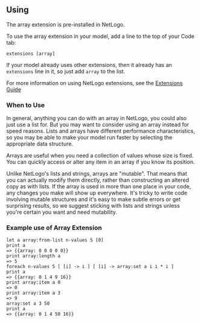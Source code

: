 ## Using

The array extension is pre-installed in NetLogo.

To use the array extension in your model, add a line to the top of your Code tab:

```
extensions [array]
```

If your model already uses other extensions, then it already has an
`extensions` line in it, so just add `array` to the list.

For more information on using NetLogo extensions,
see the [Extensions Guide](http://ccl.northwestern.edu/netlogo/docs/extensions.html)

### When to Use

In general, anything you can do with an array in NetLogo, you could
also just use a list for. But you may want to consider using an array
instead for speed reasons. Lists and arrays have different performance
 characteristics, so you may be able to make your model run faster by
selecting the appropriate data structure.

Arrays are useful when you need a collection of values whose size is
fixed. You can quickly access or alter any item in an array if you
know its position.

Unlike NetLogo's lists and strings, arrays are "mutable".
That means that you can actually modify them directly,
rather than constructing an altered copy as with lists. If
the array is used in more than one place in your code, any
changes you make will show up everywhere. It's tricky to write
code involving mutable structures and it's easy to make subtle
errors or get surprising results, so we suggest sticking with lists
and strings unless you're certain you want and need mutability.

### Example use of Array Extension

```NetLogo
let a array:from-list n-values 5 [0]
print a
=> {{array: 0 0 0 0 0}}
print array:length a
=> 5
foreach n-values 5 [ [i] -> i ] [ [i] -> array:set a i i * i ]
print a
=> {{array: 0 1 4 9 16}}
print array:item a 0
=> 0
print array:item a 3
=> 9
array:set a 3 50
print a
=> {{array: 0 1 4 50 16}}
```
